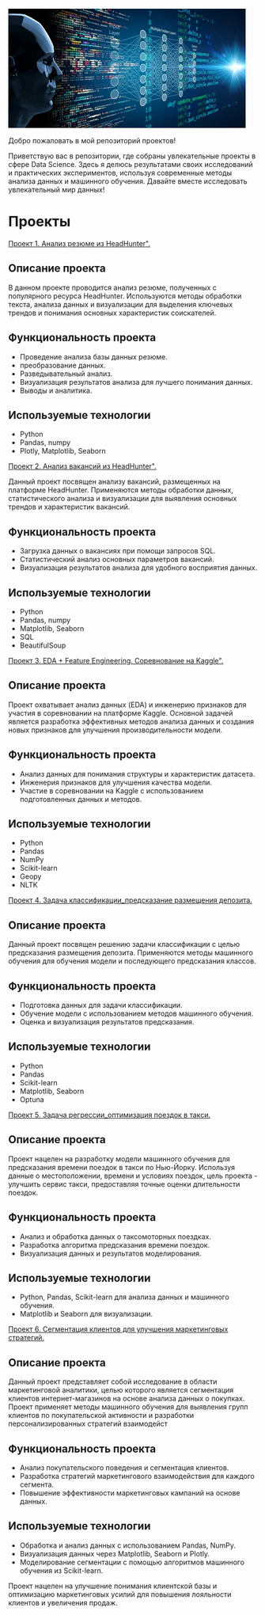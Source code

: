 ![Header](data/image_for_github_DS.webp)

Добро пожаловать в мой репозиторий проектов!

Приветствую вас в репозитории, где собраны увлекательные проекты в сфере Data Science. Здесь я делюсь результатами своих исследований и практических экспериментов, используя современные методы анализа данных и машинного обучения. Давайте вместе исследовать увлекательный мир данных!

# Проекты

[Проект 1. Анализ резюме из HeadHunter".](https://github.com/DenisBaburin/DS_projects/tree/main/PROJECT-1_Анализ%20резюме%20из%20HeadHunter)

## Описание проекта

В данном проекте проводится анализ резюме, полученных с популярного ресурса HeadHunter. Используются методы обработки текста, анализа данных и визуализации для выделения ключевых трендов и понимания основных характеристик соискателей.

## Функциональность проекта

- Проведение анализа базы данных резюме.
- преобразование данных.
- Разведывательный анализ.
- Визуализация результатов анализа для лучшего понимания данных.
- Выводы и аналитика.

## Используемые технологии

- Python
- Pandas, numpy
- Plotly, Matplotlib, Seaborn

[Проект 2. Анализ вакансий из HeadHunter".](https://github.com/DenisBaburin/DS_projects/tree/main/PROJECT-2_Анализ%20вакансий%20из%20HeadHunter)

Данный проект посвящен анализу вакансий, размещенных на платформе HeadHunter. Применяются методы обработки данных, статистического анализа и визуализации для выявления основных трендов и характеристик вакансий.

## Функциональность проекта

- Загрузка данных о вакансиях при помощи запросов SQL.
- Статистический анализ основных параметров вакансий.
- Визуализация результатов анализа для удобного восприятия данных.

## Используемые технологии

- Python
- Pandas, numpy
- Matplotlib, Seaborn
- SQL
- BeautifulSoup

[Проект 3. EDA + Feature Engineering. Соревнование на Kaggle".](https://github.com/DenisBaburin/DS_projects/tree/main/PROJECT-3_EDA%20%2B%20Feature%20Engineering.%20Соревнование%20на%20Kaggle)

## Описание проекта

Проект охватывает анализ данных (EDA) и инженерию признаков для участия в соревновании на платформе Kaggle. Основной задачей является разработка эффективных методов анализа данных и создания новых признаков для улучшения производительности модели.

## Функциональность проекта

- Анализ данных для понимания структуры и характеристик датасета.
- Инженерия признаков для улучшения качества модели.
- Участие в соревновании на Kaggle с использованием подготовленных данных и методов.

## Используемые технологии

- Python
- Pandas
- NumPy
- Scikit-learn
- Geopy
- NLTK

[Проект 4. Задача классификации_предсказание размещения депозита.](https://github.com/DenisBaburin/DS_projects/tree/main/PROJECT-4_Задача%20классификации_предсказание%20размещения%20депозита)

## Описание проекта

Данный проект посвящен решению задачи классификации с целью предсказания размещения депозита. Применяются методы машинного обучения для обучения модели и последующего предсказания классов.

## Функциональность проекта

- Подготовка данных для задачи классификации.
- Обучение модели с использованием методов машинного обучения.
- Оценка и визуализация результатов предсказания.

## Используемые технологии

- Python
- Pandas
- Scikit-learn
- Matplotlib, Seaborn
- Optuna

[Проект 5. Задача регрессии_оптимизация поездок в такси.](https://github.com/DenisBaburin/DS_projects/tree/main/PROJECT-5.%20Задача%20регрессии)

## Описание проекта

Проект нацелен на разработку модели машинного обучения для предсказания времени поездок в такси по Нью-Йорку. Используя данные о местоположении, времени и условиях поездок, цель проекта - улучшить сервис такси, предоставляя точные оценки длительности поездок.

## Функциональность проекта

- Анализ и обработка данных о таксомоторных поездках.
- Разработка алгоритма предсказания времени поездок.
- Визуализация данных и результатов моделирования.

## Используемые технологии

- Python, Pandas, Scikit-learn для анализа данных и машинного обучения.
- Matplotlib и Seaborn для визуализации.

[Проект 6. Сегментация клиентов для улучшения маркетинговых стратегий.](https://github.com/DenisBaburin/DS_projects/tree/main/PROJECT-6.%20Сегментирование%20клиентов%20онлайн-магазина%20подарков)

## Описание проекта

Данный проект представляет собой исследование в области маркетинговой аналитики, целью которого является сегментация клиентов интернет-магазинов на основе анализа данных о покупках. Проект применяет методы машинного обучения для выявления групп клиентов по покупательской активности и разработки персонализированных стратегий взаимодейст

## Функциональность проекта

- Анализ покупательского поведения и сегментация клиентов.
- Разработка стратегий маркетингового взаимодействия для каждого сегмента.
- Повышение эффективности маркетинговых кампаний на основе данных.

## Используемые технологии

- Обработка и анализ данных с использованием Pandas, NumPy.
- Визуализация данных через Matplotlib, Seaborn и Plotly.
- Моделирование сегментации с помощью алгоритмов машинного обучения из Scikit-learn.

Проект нацелен на улучшение понимания клиентской базы и оптимизацию маркетинговых усилий для повышения лояльности клиентов и увеличения продаж.
